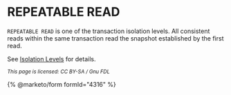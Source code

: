 # REPEATABLE READ

`REPEATABLE READ` is one of the transaction isolation levels. All consistent reads within the same transaction read the snapshot established by the first read.

See [Isolation Levels](set-transaction.md#isolation-levels) for details.

<sub>_This page is licensed: CC BY-SA / Gnu FDL_</sub>

{% @marketo/form formId="4316" %}

